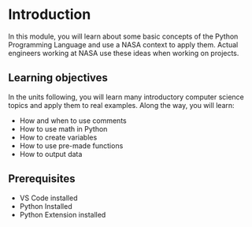 # Introduction

In this module, you will learn about some basic concepts of the Python Programming Language and use a NASA context to apply them. Actual engineers working at NASA use these ideas when working on projects.

## Learning objectives

In the units following, you will learn many introductory computer science topics and apply them to real examples. Along the way, you will learn:

- How and when to use comments
- How to use math in Python
- How to create variables
- How to use pre-made functions
- How to output data

## Prerequisites

- VS Code installed
- Python Installed
- Python Extension installed
